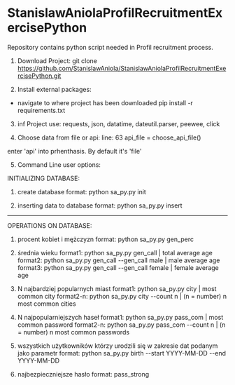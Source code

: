 # StanislawAniolaProfilRecruitmentExercisePython
Repository contains python script needed in Profil recruitment process.

1. Download Project:
git clone https://github.com/StanislawAniola/StanislawAniolaProfilRecruitmentExercisePython.git

2. Install external packages:
- navigate to where project has been downloaded
pip install -r requirements.txt

3. inf
Project use:
requests,
json,
datatime,
dateutil.parser,
peewee,
click

4. Choose data from file or api:
line: 63
api_file = choose_api_file()

enter 'api' into prhenthasis. By default it's 'file'

5. Command Line user options:

INITIALIZING DATABASE:
1. create database
format: python sa_py.py init

2. inserting data to database
format: python sa_py.py insert
__________________________________

OPERATIONS ON DATABASE:
1. procent kobiet i mężczyzn
format: python sa_py.py gen_perc

2. średnia wieku
format1: python sa_py.py gen_call | total average age
format2: python sa_py.py gen_call --gen_call male | male average age
format3: python sa_py.py gen_call --gen_call female | female average age

3. N najbardziej popularnych miast
format1: python sa_py.py city | most common city
format2-n: python sa_py.py city --count n | (n = number) n most common cities

4. N najpopularniejszych haseł
format1: python sa_py.py pass_com | most common password
format2-n: python sa_py.py pass_com --count n | (n = number) n most common passwords

5. wszystkich użytkowników którzy urodzili się w zakresie dat podanym jako parametr
format: python sa_py.py birth --start YYYY-MM-DD --end YYYY-MM-DD

6. najbezpieczniejsze hasło
format: pass_strong
